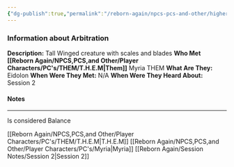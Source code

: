 ```yaml
---
{"dg-publish":true,"permalink":"/reborn-again/npcs-pcs-and-other/higher-powers/arbitration/"}
---
```


### Information about Arbitration
**Description:** Tall Winged creature with scales and blades
**Who Met [[Reborn Again/NPCS,PCS,and Other/Player Characters/PC's/THEM/T.H.E.M\|Them]]** Myria THEM
**What Are They:** Eidolon
**When Were They Met:** N/A
**When Were They Heard About:** Session 2

#### Notes
---
Is considered Balance 

[[Reborn Again/NPCS,PCS,and Other/Player Characters/PC's/THEM/T.H.E.M\|T.H.E.M]] [[Reborn Again/NPCS,PCS,and Other/Player Characters/PC's/Myria\|Myria]]
[[Reborn Again/Session Notes/Session 2\|Session 2]]
